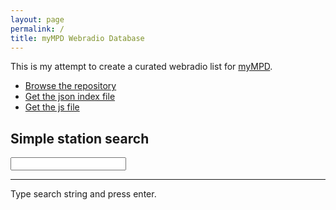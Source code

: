 ```yaml
---
layout: page
permalink: /
title: myMPD Webradio Database
---
```


This is my attempt to create a curated webradio list for [myMPD](https://github.com/jcorporation/myMPD).

- [Browse the repository](https://github.com/jcorporation/radiodb)
- [Get the json index file](https://jcorporation.github.io/radiodb/publish/index/webradios.min.json)
- [Get the js file](https://jcorporation.github.io/radiodb/publish/index/webradios.min.js)

## Simple station search

<input type="search" value="" id="searchstr"/>
<hr/>
<div id="result">Type search string and press enter.</div>

<script src="publish/index/webradios.min.js"></script>
<script>
const resultEl = document.getElementById('result');
document.getElementById('searchstr').addEventListener('keyup', function(event) {
  if (event.key === 'Enter') {
    const searchstr = event.target.value.toLowerCase();
    resultEl.textContent = '';
    if (searchstr.length < 3) {
      return;
    }
    for (const key in webradios) {
      if (webradios[key].PLAYLIST.toLowerCase().indexOf(searchstr) > -1) {
        const p = document.createElement('p');
        p.textContent = webradios[key].PLAYLIST;
        resultEl.appendChild(p);
      }
    }
  }
}, false);
</script>

